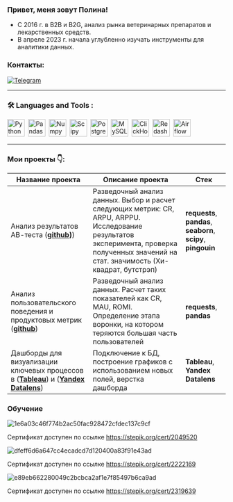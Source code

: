 ### Привет, меня зовут Полина!
* С 2016 г. в B2B и B2G, анализ рынка ветеринарных препаратов и лекарственных средств. 
* В апреле 2023 г. начала углубленно изучать инструменты для аналитики данных.

### Контакты:
<a href="">[![Telegram](https://img.shields.io/badge/-Telegram-27A7E7?style=for-the-badge&logo=telegram)](https://t.me/curly_Poli)</a>

---

### :hammer_and_wrench: Languages and Tools :
<div>
  <img src="https://img.shields.io/badge/python-white?logo=python&style=for-the-badge" title="Python" alt="Python" height="40"/>&nbsp;
  <img src="https://img.shields.io/badge/pandas-white?logo=pandas&logoColor=blue&style=for-the-badge" title="Pandas" alt="Pandas" height="40"/>&nbsp;
  <img src="https://img.shields.io/badge/numpy-white?logo=numpy&logoColor=blue&style=for-the-badge" title="Numpy" alt="Numpy" height="40"/>&nbsp;
  <img src="https://img.shields.io/badge/Scipy-white?logo=Scipy&logoColor=black&style=for-the-badge" title="Scipy" alt="Scipy" height="40"/>&nbsp;
  <img src="https://img.shields.io/badge/PostgreSQL-white?logo=PostgreSQL&s&style=for-the-badge" title="PostgreSQL" alt="PostgreSQL" height="40"/>&nbsp;
  <img src="https://img.shields.io/badge/mySQL-white?logo=mySQL&s&style=for-the-badge" title="MySQL"  alt="MySQL" height="40"/>&nbsp;
  <img src="https://img.shields.io/badge/Clickhouse-white?logo=Clickhouse&style=for-the-badge" title="ClickHouse" alt="ClickHouse" height="40"/>&nbsp;
  <img src="https://img.shields.io/badge/redash-white?logo=redash&logoColor=black&style=for-the-badge" title="Redash" alt="Redash" height="40"/>&nbsp;
  <img src="https://img.shields.io/badge/Tableau-white?logo=Tableau&s&logoColor=yellow&style=for-the-badge" title="Airflow" alt="Airflow" height="40"/>&nbsp;


</div>

---
### Мои проекты 👇:

|Название проекта| Описание проекта| Стек|
|----------------|-----------------|-----|
|Анализ результатов АВ-теста (__[github](https://github.com/PolinaChichigina/AB-testing))__)|Разведочный анализ данных. Выбор и расчет следующих метрик: CR, ARPU, ARPPU. Исследование результатов эксперимента, проверка полученных значений на стат. значимость (Хи-квадрат, бутстрэп)|**requests**, **pandas**, **seaborn**, **scipy**, **pingouin**|
|Анализ пользовательского поведения и продуктовых метрик (__[github](https://github.com/PolinaChichigina/The_product_metrics_project)__)|Разведочный анализ данных. Расчет таких показателей как CR, MAU, ROMI. Определение этапа воронки, на котором теряются большая часть пользователей|**requests**, **pandas**|
|Дашборды для визуализации ключевых процессов в (__[Tableau](https://public.tableau.com/app/profile/polina.chichigina/viz/KarpovDashboardPractice_16999999459910/Profitoverview)__) и (__[Yandex Datalens](https://datalens.yandex.ru/1xkafcyk0pomp-analiz-tonalnosti-po-filmu-dovod)__)|Подключение к БД, построение графиков с использованием новых полей, верстка дашборда |**Tableau**, **Yandex Datalens**|


### Обучение

![1e6a03c46f774b2ac50fac928472cfdec137c9cf](https://github.com/PolinaChichigina/PolinaChichigina/assets/157372882/470fb05f-669e-45c3-81c7-9d77cc02b2cb)

Сертификат доступен по ссылке https://stepik.org/cert/2049520

![dfeff6d6a647cc4ecadcd7d120400a83f91e43ad](https://github.com/PolinaChichigina/PolinaChichigina/assets/157372882/ece22cdc-84dc-41e6-bd92-001334b218d1)

Сертификат доступен по ссылке https://stepik.org/cert/2222169

![e89eb662280049c2bcbca2af1e7f85497b6ca9ad](https://github.com/PolinaChichigina/PolinaChichigina/assets/157372882/2831847c-2290-4298-a46e-10ff7e48b8b3)

Сертификат доступен по ссылке https://stepik.org/cert/2319639

<!--
**PolinaChichigina/PolinaChichigina** is a ✨ _special_ ✨ repository because its `README.md` (this file) appears on your GitHub profile.

Here are some ideas to get you started:

- 🔭 I’m currently working on ...
- 🌱 I’m currently learning ...
- 👯 I’m looking to collaborate on ...
- 🤔 I’m looking for help with ...
- 💬 Ask me about ...
- 📫 How to reach me: ...
- 😄 Pronouns: ...
- ⚡ Fun fact: ...
-->
